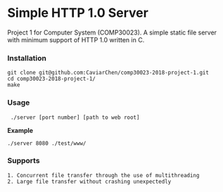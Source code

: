 # Simple HTTP 1.0 Server
Project 1 for Computer System (COMP30023).
A simple static file server with minimum support of HTTP 1.0 written in C.

### Installation

    git clone git@github.com:CaviarChen/comp30023-2018-project-1.git
    cd comp30023-2018-project-1/
    make

### Usage
     ./server [port number] [path to web root]

**Example**  

    ./server 8080 ./test/www/

### Supports
    1. Concurrent file transfer through the use of multithreading
    2. Large file transfer without crashing unexpectedly 
